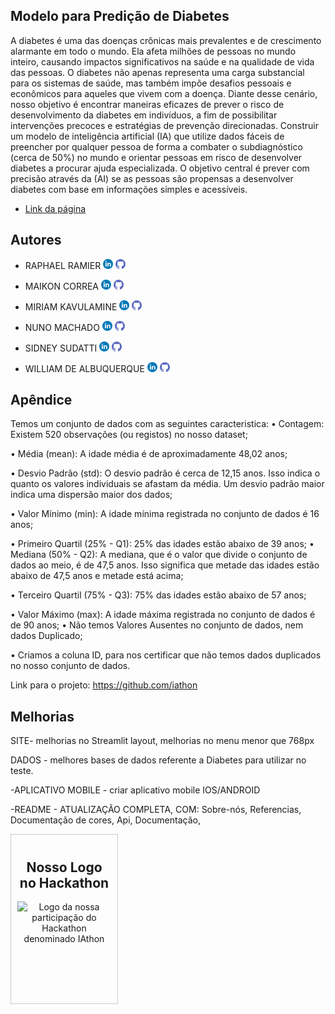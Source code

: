 ## Modelo para Predição de Diabetes

A diabetes é uma das doenças crônicas mais prevalentes e de crescimento alarmante em todo o mundo. Ela afeta milhões de pessoas no mundo inteiro, causando impactos significativos na saúde e na qualidade de vida das pessoas. O diabetes não apenas representa uma carga substancial para os sistemas de saúde, mas também impõe desafios pessoais e econômicos para aqueles que vivem com a doença.
Diante desse cenário, nosso objetivo é encontrar maneiras eficazes de prever o risco de desenvolvimento da diabetes em indivíduos, a fim de possibilitar intervenções precoces e estratégias de prevenção direcionadas.
Construir um modelo de inteligência artificial (IA) que utilize dados fáceis de preencher por qualquer pessoa de forma a combater o subdiagnóstico (cerca de 50%) no mundo e orientar pessoas em risco de desenvolver diabetes a procurar ajuda especializada. O objetivo central é prever com precisão através da (AI) se as pessoas são propensas a desenvolver diabetes com base em informações simples e acessíveis.

- [Link da página](https://iathon.github.io/iathon/)

## Autores

- RAPHAEL RAMIER [<img src="./src/images/linkedin.png" width="16" height="16">](https://www.linkedin.com/in/raphael-ramier-a824b711a/) [<img src="./src/images/github.png" width="16" height="16">](https://github.com/RaphaRamier)

- MAIKON CORREA [<img src="./src/images/linkedin.png" width="16" height="16">](https://www.linkedin.com/in/maikon-correa-9a5407264/) [<img src="./src/images/github.png" width="16" height="16">](https://github.com/MaikonCorrea)

- MIRIAM KAVULAMINE [<img src="./src/images/linkedin.png" width="16" height="16">](https://www.linkedin.com/in/miriam-kavulamine-746597154/) [<img src="./src/images/github.png" width="16" height="16">](https://github.com/Miriam320)

- NUNO MACHADO [<img src="./src/images/linkedin.png" width="16" height="16">](https://www.linkedin.com/in/nuno-j-machado/) [<img src="./src/images/github.png" width="16" height="16">](https://github.com/NunoMac)

- SIDNEY SUDATTI  [<img src="./src/images/linkedin.png" width="16" height="16">](https://www.linkedin.com/in/sidney-sudatti-8231401b8/) [<img src="./src/images/github.png" width="16" height="16">](https://github.com/ttiSid)

- WILLIAM DE ALBUQUERQUE [<img src="./src/images/linkedin.png" width="16" height="16">](https://www.linkedin.com/in/willian-roberto-carneiro-de-albuquerque-3250221a0/) [<img src="./src/images/github.png" width="16" height="16">](https://github.com/willianadb)



## Apêndice

Temos um conjunto de dados com as seguintes caracteristica:
•	Contagem: Existem 520 observações (ou registos) no nosso dataset;

•	Média (mean): A idade média é de aproximadamente 48,02 anos;

•	Desvio Padrão (std): O desvio padrão é cerca de 12,15 anos. Isso indica o quanto os valores individuais se afastam da média. Um desvio padrão maior indica uma dispersão maior dos dados;

•	Valor Mínimo (min): A idade mínima registrada no conjunto de dados é 16 anos;

•	Primeiro Quartil (25% - Q1): 25% das idades estão abaixo de 39 anos;
•	Mediana (50% - Q2): A mediana, que é o valor que divide o conjunto de dados ao meio, é de 47,5 anos. Isso significa que metade das idades estão abaixo de 47,5 anos e metade está acima;

•	Terceiro Quartil (75% - Q3): 75% das idades estão abaixo de 57 anos;

•	Valor Máximo (max): A idade máxima registrada no conjunto de dados é de 90 anos;
•	Não temos Valores Ausentes no conjunto de dados, nem dados Duplicado;

•	Criamos a coluna ID, para nos certificar que não temos dados duplicados no nosso conjunto de dados.
<!-- 
## Documentação de cores

| Cor               | Hexadecimal                                                |
| ----------------- | ---------------------------------------------------------------- |
| Cor exemplo       | ![#0a192f](https://via.placeholder.com/10/0a192f?text=+) #0a192f |
| Cor exemplo       | ![#f8f8f8](https://via.placeholder.com/10/f8f8f8?text=+) #f8f8f8 |
| Cor exemplo       | ![#00b48a](https://via.placeholder.com/10/00b48a?text=+) #00b48a |
| Cor exemplo       | ![#00d1a0](https://via.placeholder.com/10/00b48a?text=+) #00d1a0 |



<!-- ## Contribuindo

Contribuições são sempre bem-vindas!

## Funcionalidades

- Multiplataforma


<!-- ## Documentação

[Documentação](https://link-da-documentação)


## FAQ

#### Questão 1

Resposta 1

#### Questão 2

Resposta 2


## Variáveis de Ambiente

Para rodar esse projeto, você vai precisar adicionar as seguintes variáveis de ambiente no seu...



## Referência

## Etiquetas

<!-- 
## 🚀 Sobre-nós
 -->

Link para o projeto: https://github.com/iathon 
## Melhorias

SITE- melhorias no Streamlit layout, melhorias no menu menor que 768px

DADOS - melhores bases de dados referente a Diabetes para utilizar no teste.

-APLICATIVO MOBILE - criar aplicativo mobile IOS/ANDROID

-README - ATUALIZAÇÃO COMPLETA, COM: Sobre-nós, Referencias, Documentação de cores, Api, Documentação, 

<div style="text-align:center; width: 150px; height: 250px; border: 1px solid #ccc; padding: 10px;">
<h2>Nosso Logo no Hackathon</h2>
<img src="./src/images/logo.png" width="120" height="130" alt="Logo da nossa participação do Hackathon denominado IAthon">
</div>





